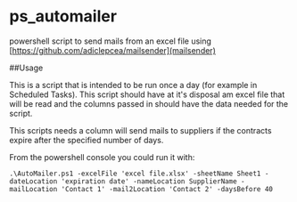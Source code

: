 # ps_automailer
powershell script to send mails from an excel file using [https://github.com/adiclepcea/mailsender](mailsender)

##Usage

This is a script that is intended to be run once a day (for example in Scheduled Tasks).
This script should have at it's disposal am excel file that will be read and the columns passed in should have the data needed for the script.

This scripts needs a column will send mails to suppliers if the contracts expire after the specified number of days.

From the powershell console you could run it with:

```
.\AutoMailer.ps1 -excelFile 'excel file.xlsx' -sheetName Sheet1 -dateLocation 'expiration date' -nameLocation SupplierName -mailLocation 'Contact 1' -mail2Location 'Contact 2' -daysBefore 40
```


